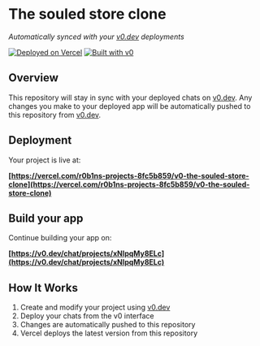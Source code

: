 # The souled store clone

*Automatically synced with your [v0.dev](https://v0.dev) deployments*

[![Deployed on Vercel](https://img.shields.io/badge/Deployed%20on-Vercel-black?style=for-the-badge&logo=vercel)](https://vercel.com/r0b1ns-projects-8fc5b859/v0-the-souled-store-clone)
[![Built with v0](https://img.shields.io/badge/Built%20with-v0.dev-black?style=for-the-badge)](https://v0.dev/chat/projects/xNIpqMy8ELc)

## Overview

This repository will stay in sync with your deployed chats on [v0.dev](https://v0.dev).
Any changes you make to your deployed app will be automatically pushed to this repository from [v0.dev](https://v0.dev).

## Deployment

Your project is live at:

**[https://vercel.com/r0b1ns-projects-8fc5b859/v0-the-souled-store-clone](https://vercel.com/r0b1ns-projects-8fc5b859/v0-the-souled-store-clone)**

## Build your app

Continue building your app on:

**[https://v0.dev/chat/projects/xNIpqMy8ELc](https://v0.dev/chat/projects/xNIpqMy8ELc)**

## How It Works

1. Create and modify your project using [v0.dev](https://v0.dev)
2. Deploy your chats from the v0 interface
3. Changes are automatically pushed to this repository
4. Vercel deploys the latest version from this repository